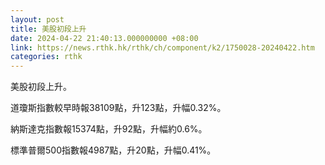 ```yaml
---
layout: post
title: 美股初段上升
date: 2024-04-22 21:40:13.000000000 +08:00
link: https://news.rthk.hk/rthk/ch/component/k2/1750028-20240422.htm
categories: rthk
---
```


美股初段上升。

道瓊斯指數較早時報38109點，升123點，升幅0.32%。

納斯達克指數報15374點，升92點，升幅約0.6%。

標準普爾500指數報4987點，升20點，升幅0.41%。
